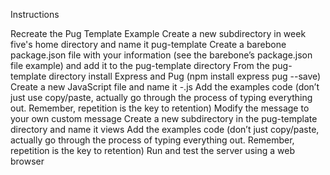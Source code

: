 Instructions

Recreate the Pug Template Example
Create a new subdirectory in week five's home directory and name it pug-template
Create a barebone package.json file with your information (see the barebone’s package.json file example) and add it to the pug-template directory
From the pug-template directory install Express and Pug (npm install express pug --save)
Create a new JavaScript file and name it <yourLastName>-<assignmentName>.js
Add the examples code (don’t just use copy/paste, actually go through the process of typing everything out. Remember, repetition is the key to retention)
Modify the message to your own custom message
Create a new subdirectory in the pug-template directory and name it views
Add the examples code (don’t just copy/paste, actually go through the process of typing everything out.  Remember, repetition is the key to retention)
Run and test the server using a web browser
